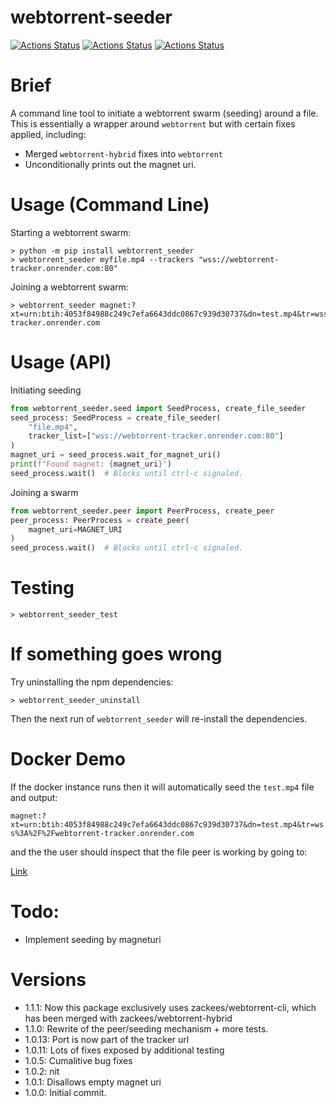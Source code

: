 # webtorrent-seeder


[![Actions Status](https://github.com/zackees/webtorrent-seeder/workflows/MacOS_Tests/badge.svg)](https://github.com/zackees/webtorrent-seeder/actions/workflows/push_macos.yml)
[![Actions Status](https://github.com/zackees/webtorrent-seeder/workflows/Win_Tests/badge.svg)](https://github.com/zackees/webtorrent-seeder/actions/workflows/push_win.yml)
[![Actions Status](https://github.com/zackees/webtorrent-seeder/workflows/Ubuntu_Tests/badge.svg)](https://github.com/zackees/webtorrent-seeder/actions/workflows/push_ubuntu.yml)



# Brief

A command line tool to initiate a webtorrent swarm (seeding) around a file. This is essentially a wrapper
around `webtorrent` but with certain fixes applied, including:
  * Merged `webtorrent-hybrid` fixes into `webtorrent`
  * Unconditionally prints out the magnet uri.

# Usage (Command Line)

Starting a webtorrent swarm:
```
> python -m pip install webtorrent_seeder
> webtorrent_seeder myfile.mp4 --trackers "wss://webtorrent-tracker.onrender.com:80"
```

Joining a webtorrent swarm:
```
> webtorrent_seeder magnet:?xt=urn:btih:4053f84988c249c7efa6643ddc0867c939d30737&dn=test.mp4&tr=wss%3A%2F%2Fwebtorrent-tracker.onrender.com
```

# Usage (API)

Initiating seeding

```py
from webtorrent_seeder.seed import SeedProcess, create_file_seeder
seed_process: SeedProcess = create_file_seeder(
    "file.mp4",
    tracker_list=["wss://webtorrent-tracker.onrender.com:80"]
)
magnet_uri = seed_process.wait_for_magnet_uri()
print(f"Found magnet: {magnet_uri}")
seed_process.wait()  # Blocks until ctrl-c signaled.

```

Joining a swarm
```py
from webtorrent_seeder.peer import PeerProcess, create_peer
peer_process: PeerProcess = create_peer(
    magnet_uri=MAGNET_URI
)
seed_process.wait()  # Blocks until ctrl-c signaled.
```

# Testing

```
> webtorrent_seeder_test
```

# If something goes wrong

Try uninstalling the npm dependencies:

```
> webtorrent_seeder_uninstall
```

Then the next run of `webtorrent_seeder` will re-install the dependencies.


# Docker Demo

If the docker instance runs then it will automatically seed the `test.mp4` file and output:

`magnet:?xt=urn:btih:4053f84988c249c7efa6643ddc0867c939d30737&dn=test.mp4&tr=wss%3A%2F%2Fwebtorrent-tracker.onrender.com`

and the the user should inspect that the file peer is working by going to:

[Link](https://webtorrentseeder.com?magnet=magnet%3A%3Fxt%3Durn%3Abtih%3A4053f84988c249c7efa6643ddc0867c939d30737%26dn%3Dtest.mp4%26tr%3Dwss%253A%252F%252Fwebtorrent-tracker.onrender.com)


# Todo:

  * Implement seeding by magneturi

# Versions

  * 1.1.1: Now this package exclusively uses zackees/webtorrent-cli, which has
           been merged with zackees/webtorrent-hybrid
  * 1.1.0: Rewrite of the peer/seeding mechanism + more tests.
  * 1.0.13: Port is now part of the tracker url
  * 1.0.11: Lots of fixes exposed by additional testing
  * 1.0.5: Cumalitive bug fixes
  * 1.0.2: nit
  * 1.0.1: Disallows empty magnet uri
  * 1.0.0: Initial commit.
